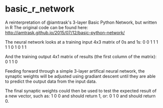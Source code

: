 # basic_r_network
A reinterpretation of @iamtrask's 3-layer Basic Python Network, but written in R
The original code can be found here: http://iamtrask.github.io/2015/07/12/basic-python-network/

The neural network looks at a training input 4x3 matrix of 0s and 1s:
  0 0 1
  1 1 1
  1 0 1
  0 1 1

And the training output 4x1 matrix of results (the first column of the matrix):
  0
  1
  1
  0

Feeding forward through a simple 3-layer artifical neural network, the synaptic weights will be adjusted using gradiant descent until they are able to predict the output data from the input data.

The final synaptic weights could then be used to test the expected result of a new vector, such as:
  1 0 0
and should return 1, or:
  0 1 0
and should return 0.
